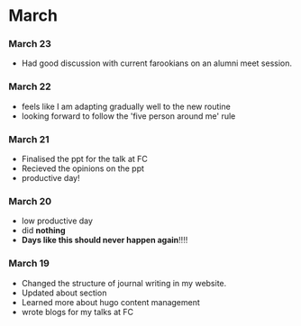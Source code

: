# March


### March 23
* Had good discussion with current farookians on an alumni meet session.
### March 22
* feels like I am adapting gradually well to the new routine 
* looking forward to follow the 'five person around me' rule

### March 21
* Finalised the ppt for the talk at FC
* Recieved the opinions on the ppt
* productive day!
### March 20
* low productive day
* did **nothing** 
* **Days like this should never happen again**!!!!

### March 19
* Changed the structure of journal writing in my website.
* Updated about section
* Learned more about hugo content management
* wrote blogs for my talks at FC
